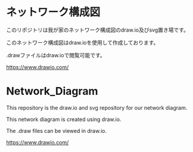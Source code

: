 # ネットワーク構成図
このリポジトリは我が家のネットワーク構成図のdraw.io及びsvg置き場です。

このネットワーク構成図はdraw.ioを使用して作成しております。

.drawファイルはdraw.ioで閲覧可能です。

https://www.drawio.com/



# Network_Diagram
This repository is the draw.io and svg repository for our network diagram.

This network diagram is created using draw.io.

The .draw files can be viewed in draw.io.

https://www.drawio.com/
